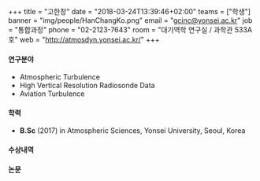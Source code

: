 +++
title = "고한창"
date = "2018-03-24T13:39:46+02:00"
teams = ["학생"]
banner = "img/people/HanChangKo.png"
email = "gcinc@yonsei.ac.kr"
job = "통합과정"
phone = "02-2123-7643"
room = "대기역학 연구실 / 과학관 533A호"
web = "http://atmosdyn.yonsei.ac.kr/"
+++

#### 연구분야
+ Atmospheric Turbulence
+ High Vertical Resolution Radiosonde Data
+ Aviation Turbulence

#### 학력
 + **B.Sc** (2017) in Atmospheric Sciences, Yonsei University, Seoul, Korea

#### 수상내역

#### 논문

